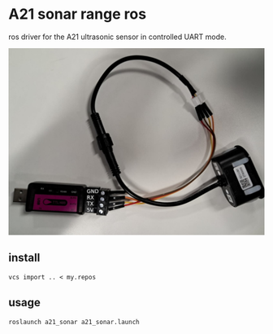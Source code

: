 # A21 sonar range ros

ros driver for the A21 ultrasonic sensor in controlled UART mode.

<!-- ![sensor](https://github.com/JosefGst/a21_sonar/blob/master/assets/ultrasonic_sensor.jpg) -->

![sensor](https://github.com/JosefGst/a21_sonar/blob/master/assets/wiring.jpeg)

<!-- <img src="https://github.com/JosefGst/a21_sonar/blob/master/assets/wiring.jpeg" alt="wiring" title="test"> -->

## install

    vcs import .. < my.repos

## usage

    roslaunch a21_sonar a21_sonar.launch
